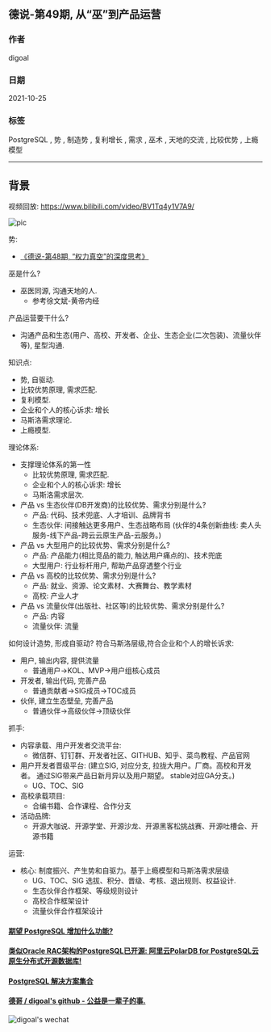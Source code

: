 ## 德说-第49期, 从“巫”到产品运营  
                                  
### 作者                                  
digoal                                  
                                  
### 日期                                  
2021-10-25                                  
                                  
### 标签                                  
PostgreSQL , 势 , 制造势 , 复利增长 , 需求 , 巫术 , 天地的交流 , 比较优势 , 上瘾模型       
                                  
----                                  
                                  
## 背景      
视频回放: https://www.bilibili.com/video/BV1Tq4y1V7A9/    
  
![pic](20211025_01_pic_001.jpg)  
  
势:   
- [《德说-第48期, “权力真空”的深度思考》](../202110/20211023_02.md)    
  
  
巫是什么?  
- 巫医同源, 沟通天地的人.   
    - 参考徐文斌-黄帝内经
  
产品运营要干什么?   
- 沟通产品和生态(用户、高校、开发者、企业、生态企业(二次包装)、流量伙伴等), 星型沟通.    
  
知识点:   
- 势, 自驱动.  
- 比较优势原理, 需求匹配.   
- 复利模型.  
- 企业和个人的核心诉求: 增长  
- 马斯洛需求理论.
- 上瘾模型.  
  
理论体系:   
- 支撑理论体系的第一性  
    - 比较优势原理, 需求匹配.   
    - 企业和个人的核心诉求: 增长  
    - 马斯洛需求层次.
- 产品 vs 生态伙伴(DB开发商)的比较优势、需求分别是什么?  
    - 产品: 代码、技术兜底、人才培训、品牌背书  
    - 生态伙伴: 间接触达更多用户、生态战略布局 (伙伴的4条创新曲线: 卖人头服务-线下产品-跨云云原生产品-云服务。)  
- 产品 vs 大型用户的比较优势、需求分别是什么?  
    - 产品: 产品能力(相比竞品的能力, 触达用户痛点的)、技术兜底  
    - 大型用户: 行业标杆用户, 帮助产品穿透整个行业  
- 产品 vs 高校的比较优势、需求分别是什么?  
    - 产品: 就业、资源、论文素材、大赛舞台、教学素材  
    - 高校: 产业人才  
- 产品 vs 流量伙伴(出版社、社区等)的比较优势、需求分别是什么?  
    - 产品: 内容  
    - 流量伙伴: 流量  
  
如何设计造势, 形成自驱动? 符合马斯洛层级,符合企业和个人的增长诉求:     
- 用户, 输出内容, 提供流量  
    - 普通用户->KOL、MVP->用户组核心成员  
- 开发者, 输出代码, 完善产品  
    - 普通贡献者->SIG成员->TOC成员  
- 伙伴, 建立生态壁垒, 完善产品  
    - 普通伙伴->高级伙伴->顶级伙伴  
  
抓手:   
- 内容承载、用户开发者交流平台:   
    - 微信群、钉钉群、开发者社区、GITHUB、知乎、菜鸟教程、产品官网  
- 用户开发者晋级平台:  (建立SIG, 对应分支, 拉拢大用户。厂商。高校和开发者。  通过SIG带来产品日新月异以及用户期望。  stable对应GA分支。)  
    - UG、TOC、SIG  
- 高校承载项目:   
    - 合编书籍、合作课程、合作分支  
- 活动品牌:   
    - 开源大咖说、开源学堂、开源沙龙、开源黑客松挑战赛、开源吐槽会、开源书籍  
  
运营:     
- 核心: 制度振兴、产生势和自驱力。基于上瘾模型和马斯洛需求层级
    - UG、TOC、SIG 选拔、积分、晋级、考核、退出规则、权益设计.   
    - 生态伙伴合作框架、等级规则设计  
    - 高校合作框架设计  
    - 流量伙伴合作框架设计  
   
  
    
  
#### [期望 PostgreSQL 增加什么功能?](https://github.com/digoal/blog/issues/76 "269ac3d1c492e938c0191101c7238216")
  
  
#### [类似Oracle RAC架构的PostgreSQL已开源: 阿里云PolarDB for PostgreSQL云原生分布式开源数据库!](https://github.com/ApsaraDB/PolarDB-for-PostgreSQL "57258f76c37864c6e6d23383d05714ea")
  
  
#### [PostgreSQL 解决方案集合](https://yq.aliyun.com/topic/118 "40cff096e9ed7122c512b35d8561d9c8")
  
  
#### [德哥 / digoal's github - 公益是一辈子的事.](https://github.com/digoal/blog/blob/master/README.md "22709685feb7cab07d30f30387f0a9ae")
  
  
![digoal's wechat](../pic/digoal_weixin.jpg "f7ad92eeba24523fd47a6e1a0e691b59")
  
